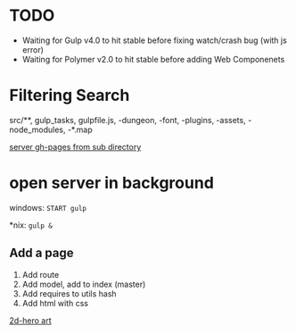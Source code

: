 TODO
====
* Waiting for Gulp v4.0 to hit stable before fixing watch/crash bug (with js error)
* Waiting for Polymer v2.0 to hit stable before adding Web Componenets

Filtering Search
================
src/**, gulp_tasks, gulpfile.js, -dungeon, -font, -plugins, -assets, -node_modules, -*.map


[server gh-pages from sub directory](https://gist.github.com/cobyism/4730490)

open server in background
=========================
windows:
`START gulp`

*nix:
`gulp &`


Add a page
----------
1. Add route
2. Add model, add to index (master)
3. Add requires to utils hash
4. Add html with css


[2d-hero art](http://opengameart.org/content/2d-hero)